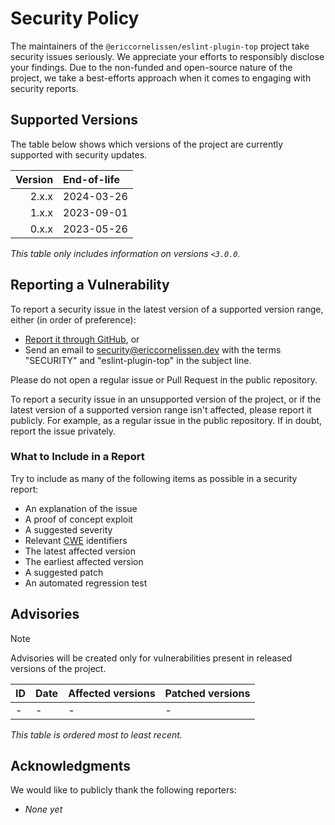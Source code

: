 <!-- SPDX-License-Identifier: CC0-1.0 -->

# Security Policy

The maintainers of the `@ericcornelissen/eslint-plugin-top` project take
security issues seriously. We appreciate your efforts to responsibly disclose
your findings. Due to the non-funded and open-source nature of the project, we
take a best-efforts approach when it comes to engaging with security reports.

## Supported Versions

The table below shows which versions of the project are currently supported with
security updates.

| Version | End-of-life |
| ------: | :---------- |
|   2.x.x | 2024-03-26  |
|   1.x.x | 2023-09-01  |
|   0.x.x | 2023-05-26  |

_This table only includes information on versions `<3.0.0`._

## Reporting a Vulnerability

To report a security issue in the latest version of a supported version range,
either (in order of preference):

- [Report it through GitHub][new github advisory], or
- Send an email to [security@ericcornelissen.dev] with the terms "SECURITY" and
  "eslint-plugin-top" in the subject line.

Please do not open a regular issue or Pull Request in the public repository.

To report a security issue in an unsupported version of the project, or if the
latest version of a supported version range isn't affected, please report it
publicly. For example, as a regular issue in the public repository. If in doubt,
report the issue privately.

[new github advisory]: https://github.com/ericcornelissen/eslint-plugin-top/security/advisories/new
[security@ericcornelissen.dev]: mailto:security@ericcornelissen.dev?subject=SECURITY%20%28eslint-plugin-top%29

### What to Include in a Report

Try to include as many of the following items as possible in a security report:

- An explanation of the issue
- A proof of concept exploit
- A suggested severity
- Relevant [CWE] identifiers
- The latest affected version
- The earliest affected version
- A suggested patch
- An automated regression test

[cwe]: https://cwe.mitre.org/

## Advisories

> [!NOTE]
> Advisories will be created only for vulnerabilities present in released
> versions of the project.

| ID  | Date | Affected versions | Patched versions |
| :-- | :--- | :---------------- | :--------------- |
| -   | -    | -                 | -                |

_This table is ordered most to least recent._

## Acknowledgments

We would like to publicly thank the following reporters:

- _None yet_
